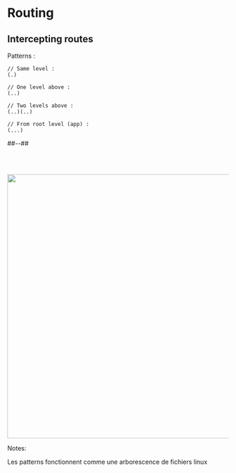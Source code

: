 <!-- .slide: class="two-column with-code " -->

<style>
  .intercepting-pattern-routes-img {
    width: 600px;
    height: auto;
  }
</style>

# Routing

## Intercepting routes

Patterns :

```
// Same level :
(.)

// One level above :
(..)

// Two levels above :
(..)(..)

// From root level (app) :
(...)
```

##--##

<br/> <br/>

<img src="./assets/images/02-routing/intercepting-pattern-routes.png" class="intercepting-pattern-routes-img" />

Notes:

Les patterns fonctionnent comme une arborescence de fichiers linux
